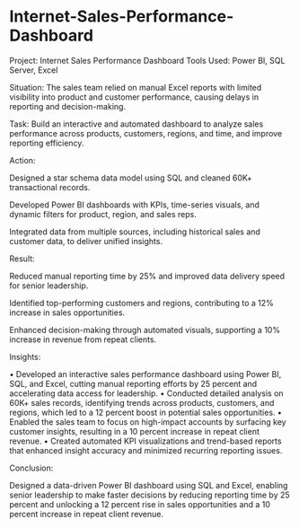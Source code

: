 # Internet-Sales-Performance-Dashboard

Project: Internet Sales Performance Dashboard
Tools Used: Power BI, SQL Server, Excel

Situation: The sales team relied on manual Excel reports with limited visibility into product and customer performance, causing delays in reporting and decision-making.

Task: Build an interactive and automated dashboard to analyze sales performance across products, customers, regions, and time, and improve reporting efficiency.

Action:

Designed a star schema data model using SQL and cleaned 60K+ transactional records.

Developed Power BI dashboards with KPIs, time-series visuals, and dynamic filters for product, region, and sales reps.

Integrated data from multiple sources, including historical sales and customer data, to deliver unified insights.

Result:

Reduced manual reporting time by 25% and improved data delivery speed for senior leadership.

Identified top-performing customers and regions, contributing to a 12% increase in sales opportunities.

Enhanced decision-making through automated visuals, supporting a 10% increase in revenue from repeat clients.

Insights: 

• Developed an interactive sales performance dashboard using Power BI, SQL, and Excel, cutting manual reporting efforts
by 25 percent and accelerating data access for leadership.
• Conducted detailed analysis on 60K+ sales records, identifying trends across products, customers, and regions, which led
to a 12 percent boost in potential sales opportunities.
• Enabled the sales team to focus on high-impact accounts by surfacing key customer insights, resulting in a 10 percent
increase in repeat client revenue.
• Created automated KPI visualizations and trend-based reports that enhanced insight accuracy and minimized recurring
reporting issues.


Conclusion: 

Designed a data-driven Power BI dashboard using SQL and Excel, enabling senior leadership to make faster decisions by reducing reporting time by 25 percent and unlocking a 12 percent rise in sales opportunities and a 10 percent increase in repeat client revenue.
